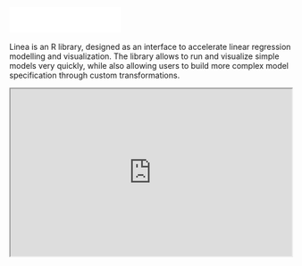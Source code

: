<img src="https://raw.githubusercontent.com/paladinic/data/main/LINEA.svg" width="200px"/>

Linea is an R library, designed as an interface to accelerate linear regression modelling and visualization. The library allows to run and visualize simple models very quickly, while also allowing users to build more complex model specification through custom transformations.

<iframe src="https://paladinic.github.io/linea_site/" style="width:100%; height:300px;"> </iframe>
